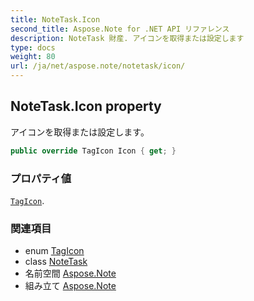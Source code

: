 ```yaml
---
title: NoteTask.Icon
second_title: Aspose.Note for .NET API リファレンス
description: NoteTask 財産. アイコンを取得または設定します
type: docs
weight: 80
url: /ja/net/aspose.note/notetask/icon/
---
```

## NoteTask.Icon property

アイコンを取得または設定します。

```csharp
public override TagIcon Icon { get; }
```

### プロパティ値

[`TagIcon`](../../tagicon/).

### 関連項目

* enum [TagIcon](../../tagicon/)
* class [NoteTask](../)
* 名前空間 [Aspose.Note](../../notetask/)
* 組み立て [Aspose.Note](../../../)



